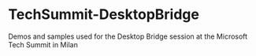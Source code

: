 # TechSummit-DesktopBridge
Demos and samples used for the Desktop Bridge session at the Microsoft Tech Summit in Milan
